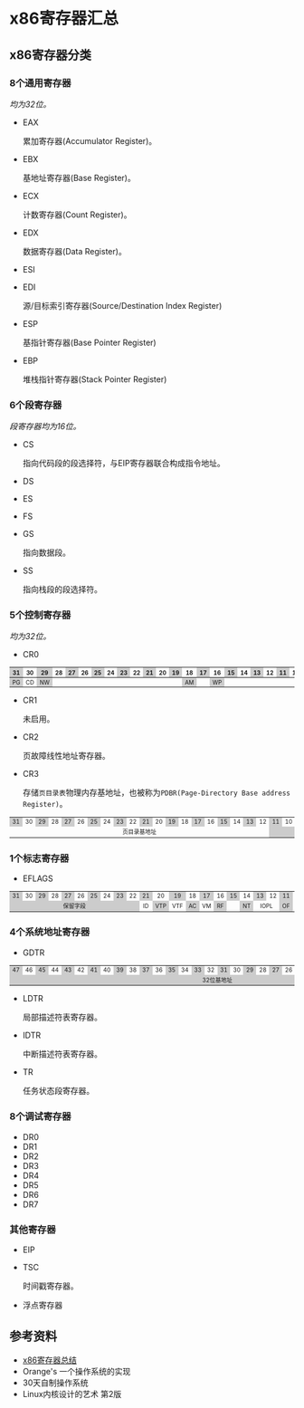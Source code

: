 # x86寄存器汇总

## x86寄存器分类

### 8个通用寄存器

*均为32位。*

- EAX

    累加寄存器(Accumulator Register)。

- EBX

    基地址寄存器(Base Register)。

- ECX

    计数寄存器(Count Register)。

- EDX

    数据寄存器(Data Register)。

- ESI
- EDI

    源/目标索引寄存器(Source/Destination Index Register)

- ESP

    基指针寄存器(Base Pointer Register)

- EBP

    堆栈指针寄存器(Stack Pointer Register)

### 6个段寄存器

*段寄存器均为16位。*

- CS

    指向代码段的段选择符，与EIP寄存器联合构成指令地址。

- DS
- ES
- FS
- GS

    指向数据段。

- SS

    指向栈段的段选择符。

### 5个控制寄存器

*均为32位。*

- CR0

<table style="font-size:10px;text-align:center">
<thead>
<tr>
<th style="background-color:#ccc">31</th><th>30</th>
<th style="background-color:#ccc">29</th><th>28</th>
<th style="background-color:#ccc">27</th><th>26</th>
<th style="background-color:#ccc">25</th><th>24</th>
<th style="background-color:#ccc">23</th><th>22</th>
<th style="background-color:#ccc">21</th><th>20</th>
<th style="background-color:#ccc">19</th><th>18</th>
<th style="background-color:#ccc">17</th><th>16</th>
<th style="background-color:#ccc">15</th><th>14</th>
<th style="background-color:#ccc">13</th><th>12</th>
<th style="background-color:#ccc">11</th><th>10</th>
<th style="background-color:#ccc">9</th><th>8</th>
<th style="background-color:#ccc">7</th><th>6</th>
<th style="background-color:#ccc">5</th><th>4</th>
<th style="background-color:#ccc">3</th><th>2</th>
<th style="background-color:#ccc">1</th><th>0</th>
</tr>
</thead>
<tr>
<td style="background-color:#ccc">PG</td>
<td>CD</td>
<td style="background-color:#ccc">NW</td>
<td colspan="10"></td>
<td style="background-color:#ccc">AM</td>
<td></td>
<td style="background-color:#ccc">WP</td>
<td colspan="10"></td>
<td style="background-color:#ccc">NE</td>
<td>ET</td>
<td style="background-color:#ccc">TS</td>
<td>EM</td>
<td style="background-color:#ccc">MP</td>
<td>PE</td>
</tr>
</table>

- CR1

    未启用。

- CR2

    页故障线性地址寄存器。

- CR3

    存储```页目录表```物理内存基地址，也被称为```PDBR(Page-Directory Base address Register)```。

<table style="font-size:10px;text-align:center">
<tr>
<td style="background-color:#ccc">31</td><td>30</td>
<td style="background-color:#ccc">29</td><td>28</td>
<td style="background-color:#ccc">27</td><td>26</td>
<td style="background-color:#ccc">25</td><td>24</td>
<td style="background-color:#ccc">23</td><td>22</td>
<td style="background-color:#ccc">21</td><td>20</td>
<td style="background-color:#ccc">19</td><td>18</td>
<td style="background-color:#ccc">17</td><td>16</td>
<td style="background-color:#ccc">15</td><td>14</td>
<td style="background-color:#ccc">13</td><td>12</td>
<td style="background-color:#ccc">11</td><td>10</td>
<td style="background-color:#ccc">9</td><td>8</td>
<td style="background-color:#ccc">7</td><td>6</td>
<td style="background-color:#ccc">5</td><td>4</td>
<td style="background-color:#ccc">3</td><td>2</td>
<td style="background-color:#ccc">1</td><td>0</td>
</tr>
<tr>
<td colspan="20">页目录基地址</td>
<td colspan="7" style="background-color:#ccc"></td>
<td>PCD</td>
<td style="background-color:#ccc">PWT</td>
<td colspan="3"></td>
</tr>
</table>

### 1个标志寄存器

- EFLAGS

<table style="font-size:10px;text-align:center">
<tr>
<td style="background-color:#ccc">31</td><td>30</td>
<td style="background-color:#ccc">29</td><td>28</td>
<td style="background-color:#ccc">27</td><td>26</td>
<td style="background-color:#ccc">25</td><td>24</td>
<td style="background-color:#ccc">23</td><td>22</td>
<td style="background-color:#ccc">21</td><td>20</td>
<td style="background-color:#ccc">19</td><td>18</td>
<td style="background-color:#ccc">17</td><td>16</td>
<td style="background-color:#ccc">15</td><td>14</td>
<td style="background-color:#ccc">13</td><td>12</td>
<td style="background-color:#ccc">11</td><td>10</td>
<td style="background-color:#ccc">9</td><td>8</td>
<td style="background-color:#ccc">7</td><td>6</td>
<td style="background-color:#ccc">5</td><td>4</td>
<td style="background-color:#ccc">3</td><td>2</td>
<td style="background-color:#ccc">1</td><td>0</td>
</tr>
<tr>
<td colspan="10" style="background-color:#ccc">保留字段</td>
<td>ID</td>
<td style="background-color:#ccc">VTP</td>
<td>VTF</td>
<td style="background-color:#ccc">AC</td>
<td>VM</td>
<td style="background-color:#ccc">RF</td>
<td></td>
<td style="background-color:#ccc">NT</td>
<td colspan="2">IOPL</td>
<td style="background-color:#ccc">OF</td>
<td>DF</td>
<td style="background-color:#ccc">IF</td>
<td>TF</td>
<td style="background-color:#ccc">SF</td>
<td>ZF</td>
<td style="background-color:#ccc"></td>
<td>AF</td>
<td style="background-color:#ccc"></td>
<td>PF</td>
<td style="background-color:#ccc"></td>
<td>CF</td>
</tr>
</table>

### 4个系统地址寄存器

- GDTR

<table style="font-size:10px;text-align:center">
<tr>
<td style="background-color:#ccc">47</td><td>46</td>
<td style="background-color:#ccc">45</td><td>44</td>
<td style="background-color:#ccc">43</td><td>42</td>
<td style="background-color:#ccc">41</td><td >40</td>
<td style="background-color:#ccc">39</td><td>38</td>
<td style="background-color:#ccc">37</td><td>36</td>
<td style="background-color:#ccc">35</td><td>34</td>
<td style="background-color:#ccc">33</td><td>32</td>
<td style="background-color:#ccc">31</td><td>30</td>
<td style="background-color:#ccc">29</td><td>28</td>
<td style="background-color:#ccc">27</td><td>26</td>
<td style="background-color:#ccc">25</td><td>24</td>
<td style="background-color:#ccc">23</td><td>22</td>
<td style="background-color:#ccc">21</td><td>20</td>
<td style="background-color:#ccc">19</td><td>18</td>
<td style="background-color:#ccc">17</td><td>16</td>
<td style="background-color:#ccc">15</td><td>14</td>
<td style="background-color:#ccc">13</td><td>12</td>
<td style="background-color:#ccc">11</td><td>10</td>
<td style="background-color:#ccc">9</td><td>8</td>
<td style="background-color:#ccc">7</td><td>6</td>
<td style="background-color:#ccc">5</td><td>4</td>
<td style="background-color:#ccc">3</td><td>2</td>
<td style="background-color:#ccc">1</td><td>0</td>
</tr>
<tr>
<td colspan="32" style="background-color:#ccc">32位基地址</td>
<td colspan="16">16位界限</td>
</tr>
</table>

- LDTR

    局部描述符表寄存器。

- IDTR

    中断描述符表寄存器。

- TR

    任务状态段寄存器。

### 8个调试寄存器

- DR0
- DR1
- DR2
- DR3
- DR4
- DR5
- DR6
- DR7

### 其他寄存器

- EIP
- TSC

    时间戳寄存器。

- 浮点寄存器

## 参考资料

- [x86寄存器总结](https://www.cnblogs.com/FrankChen831X/p/10482718.html)
- Orange's 一个操作系统的实现
- 30天自制操作系统
- Linux内核设计的艺术 第2版
